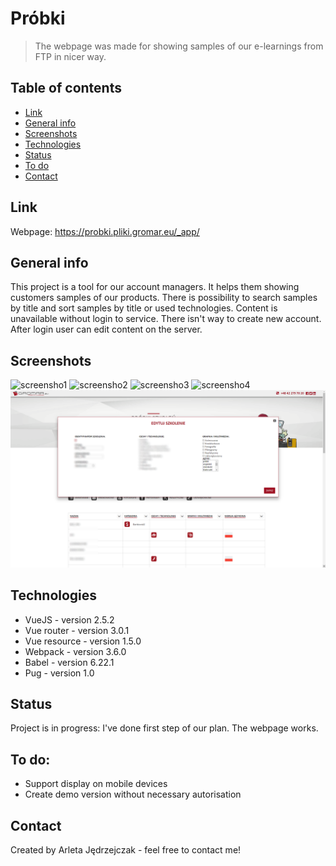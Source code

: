 # Próbki
> The webpage was made for showing samples of our e-learnings from FTP in nicer way.

## Table of contents
* [Link](#link)
* [General info](#general-info)
* [Screenshots](#screenshots)
* [Technologies](#technologies)
* [Status](#status)
* [To do](#to-do)
* [Contact](#contact)

## Link
Webpage: https://probki.pliki.gromar.eu/_app/

## General info
This project is a tool for our account managers. It helps them showing customers samples of our products.
There is possibility to search samples by title and sort samples by title or used technologies.
Content is unavailable without login to service. There isn't way to create new account.
After login user can edit content on the server.

## Screenshots
![screensho1](./img/samples1.png)
![screensho2](./img/samples2.png)
![screensho3](./img/samples3.png)
![screensho4](./img/samples4.png)
![screensho5](./img/samples5.png)

## Technologies
* VueJS - version 2.5.2
* Vue router - version 3.0.1
* Vue resource - version 1.5.0
* Webpack - version 3.6.0
* Babel - version 6.22.1
* Pug - version 1.0

## Status
Project is in progress: I've done first step of our plan. The webpage works.

## To do:
* Support display on mobile devices
* Create demo version without necessary autorisation

## Contact
Created by Arleta Jędrzejczak - feel free to contact me!
